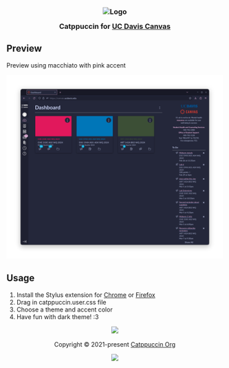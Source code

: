 <h3 align="center">
	<img src="https://raw.githubusercontent.com/catppuccin/catppuccin/main/assets/logos/exports/1544x1544_circle.png" width="100" alt="Logo"/><br/>
	<img src="https://raw.githubusercontent.com/catppuccin/catppuccin/main/assets/misc/transparent.png" height="30" width="0px"/>
	Catppuccin for <a href="https://canvas.ucdavis.edu/">UC Davis Canvas</a>
	<img src="https://raw.githubusercontent.com/catppuccin/catppuccin/main/assets/misc/transparent.png" height="30" width="0px"/>
</h3>


## Preview
<p> Preview using macchiato with pink accent </p>
<img src="preview.png"/>

## Usage

1. Install the Stylus extension for <a href="https://chromewebstore.google.com/detail/stylus/clngdbkpkpeebahjckkjfobafhncgmne?pli=1">Chrome</a> or <a href= "https://addons.mozilla.org/en-US/firefox/addon/styl-us/"> Firefox </a>
2. Drag in catppuccin.user.css file
2. Choose a theme and accent color
3. Have fun with dark theme! :3

<p align="center">
	<img src="https://raw.githubusercontent.com/catppuccin/catppuccin/main/assets/footers/gray0_ctp_on_line.svg?sanitize=true" />
</p>

<p align="center">
	Copyright &copy; 2021-present <a href="https://github.com/catppuccin" target="_blank">Catppuccin Org</a>
</p>

<p align="center">
	<a href="https://github.com/catppuccin/catppuccin/blob/main/LICENSE"><img src="https://img.shields.io/static/v1.svg?style=for-the-badge&label=License&message=MIT&logoColor=d9e0ee&colorA=363a4f&colorB=b7bdf8"/></a>
</p>
